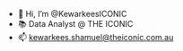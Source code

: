 - 👋 Hi, I’m @KewarkeesICONIC
- 📚 Data Analyst @ THE ICONIC
- 📫 kewarkees.shamuel@theiconic.com.au

<!---
KewarkeesICONIC/KewarkeesICONIC is a ✨ special ✨ repository because its `README.md` (this file) appears on your GitHub profile.
You can click the Preview link to take a look at your changes.
--->
